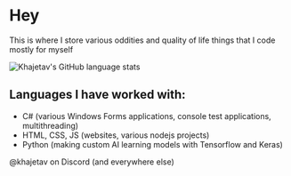 # Hey
This is where I store various oddities and quality of life things that I code mostly for myself

![Khajetav's GitHub language stats](https://github-readme-stats.vercel.app/api/top-langs/?username=Khajetav&layout=compact&hide=mathematica,hlsl,batchfile,shaderlab)



## Languages I have worked with:
- C# (various Windows Forms applications, console test applications, multithreading)
- HTML, CSS, JS (websites, various nodejs projects)
- Python (making custom AI learning models with Tensorflow and Keras)

@khajetav on Discord (and everywhere else)
<!--
**Khajetav/Khajetav** is a ✨ _special_ ✨ repository because its `README.md` (this file) appears on your GitHub profile.

Here are some ideas to get you started:

- 🔭 I’m currently working on ...
- 🌱 I’m currently learning ...
- 👯 I’m looking to collaborate on ...
- 🤔 I’m looking for help with ...
- 💬 Ask me about ...
- 📫 How to reach me: ...
- 😄 Pronouns: ...
- ⚡ Fun fact: ...
-->
